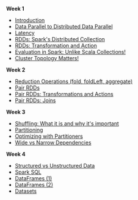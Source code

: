 **Week 1**

* [Introduction](https://github.com/rohitvg/scala-spark-4/wiki/Introduction)
* [Data Parallel to Distributed Data Parallel](https://github.com/rohitvg/scala-spark-4/wiki/Data-Parallel-to-Distributed-Data-Parallel)
* [Latency](https://github.com/rohitvg/scala-spark-4/wiki/Latency)
* [RDDs: Spark's Distributed Collection](https://github.com/rohitvg/scala-spark-4/wiki/RDDs:-Spark's-Distributed-Collection)
* [RDDs: Transformation and Action](https://github.com/rohitvg/scala-spark-4/wiki/RDDs:-Transformation-and-Action)
* [Evaluation in Spark: Unlike Scala Collections!](https://github.com/rohitvg/scala-spark-4/wiki/Evaluation-in-Spark:-Unlike-Scala-Collections!)
* [Cluster Topology Matters!](https://github.com/rohitvg/scala-spark-4/wiki/Cluster-Topology-Matters!)

**Week 2**

* [Reduction Operations (fold, foldLeft, aggregate)](https://github.com/rohitvg/scala-spark-4/wiki/Reduction-Operations)
* [Pair RDDs](https://github.com/rohitvg/scala-spark-4/wiki/Pair-RDDs)
* [Pair RDDs: Transformations and Actions](https://github.com/rohitvg/scala-spark-4/wiki/Pair-RDDs:-Transformations-and-Actions)
* [Pair RDDs: Joins](https://github.com/rohitvg/scala-spark-4/wiki/Joins)

**Week 3**

* [Shuffling: What it is and why it's important](https://github.com/rohitvg/scala-spark-4/wiki/Shuffling:-What-it-is-and-why-it's-important)
* [Partitioning](https://github.com/rohitvg/scala-spark-4/wiki/Partitioning)
* [Optimizing with Partitioners](https://github.com/rohitvg/scala-spark-4/wiki/Optimizing-with-Partitioners)
* [Wide vs Narrow Dependencies](https://github.com/rohitvg/scala-spark-4/wiki/Wide-vs-Narrow-Dependencies)

**Week 4**

* [Structured vs Unstructured Data](https://github.com/rohitvg/scala-spark-4/wiki/Structured-vs-Unstructured-Data)
* [Spark SQL](https://github.com/rohitvg/scala-spark-4/wiki/Spark-SQL)
* [DataFrames (1)](https://github.com/rohitvg/scala-spark-4/wiki/DataFrames-(1))
* [DataFrames (2)](https://github.com/rohitvg/scala-spark-4/wiki/DataFrames-(2))
* [Datasets](https://github.com/rohitvg/scala-spark-4/wiki/Datasets)